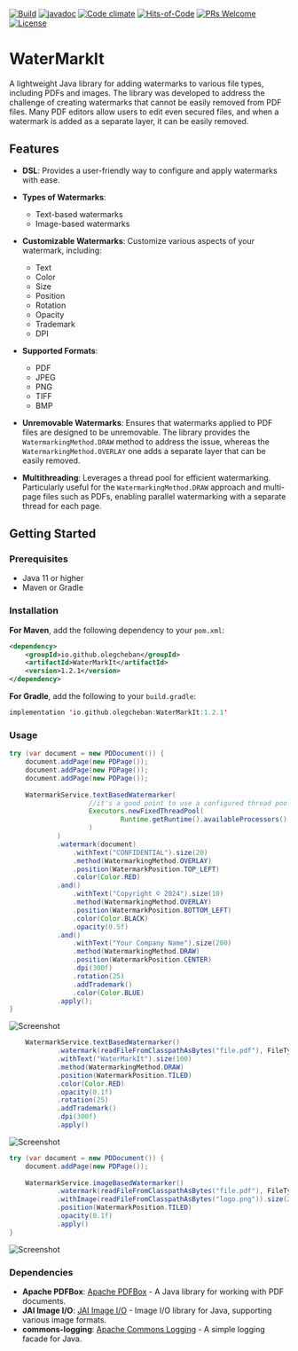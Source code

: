 [![Build](https://github.com/OlegCheban/WaterMarkIt/actions/workflows/mvn.yml/badge.svg)](https://github.com/OlegCheban/WaterMarkIt/actions/workflows/mvn.yml)
[![javadoc](https://img.shields.io/badge/javadoc-1.2.1-brightgreen.svg)](https://javadoc.io/doc/io.github.olegcheban/WaterMarkIt/latest/index.html)
[![Code climate](https://api.codeclimate.com/v1/badges/0cd17315421a1bec3587/maintainability)](https://codeclimate.com/github/OlegCheban/WaterMarkIt/maintainability)
[![Hits-of-Code](https://hitsofcode.com/github/OlegCheban/WaterMarkIt?branch=master)](https://hitsofcode.com/github/OlegCheban/WaterMarkIt/view?branch=master)
[![PRs Welcome](https://img.shields.io/badge/PRs-welcome-brightgreen.svg?style=flat-square)](https://makeapullrequest.com)
[![License](https://img.shields.io/badge/license-MIT-green.svg)](https://github.com/OlegCheban/WaterMarkIt/blob/master/LICENSE)
# WaterMarkIt

A lightweight Java library for adding watermarks to various file types, including PDFs and images. The library was developed to address the challenge of creating watermarks that cannot be easily removed from PDF files. Many PDF editors allow users to edit even secured files, and when a watermark is added as a separate layer, it can be easily removed.  

## Features

- **DSL**: Provides a user-friendly way to configure and apply watermarks with ease.

- **Types of Watermarks**:
  - Text-based watermarks
  - Image-based watermarks

- **Customizable Watermarks**: Customize various aspects of your watermark, including:
  - Text
  - Color
  - Size
  - Position
  - Rotation
  - Opacity
  - Trademark
  - DPI
 
- **Supported Formats**:
  - PDF
  - JPEG
  - PNG
  - TIFF
  - BMP
 
- **Unremovable Watermarks**: Ensures that watermarks applied to PDF files are designed to be unremovable. The library provides the `WatermarkingMethod.DRAW` method to address the issue, whereas the `WatermarkingMethod.OVERLAY` one adds a separate layer that can be easily removed.

- **Multithreading**: Leverages a thread pool for efficient watermarking. Particularly useful for the `WatermarkingMethod.DRAW` approach and multi-page files such as PDFs, enabling parallel watermarking with a separate thread for each page.

## Getting Started

### Prerequisites

- Java 11 or higher
- Maven or Gradle

### Installation

**For Maven**, add the following dependency to your `pom.xml`:

```xml
<dependency>
    <groupId>io.github.olegcheban</groupId>
    <artifactId>WaterMarkIt</artifactId>
    <version>1.2.1</version>
</dependency>
```

**For Gradle**, add the following to your `build.gradle`:
```kotlin
implementation 'io.github.olegcheban:WaterMarkIt:1.2.1'
```

### Usage

```java
try (var document = new PDDocument()) {
    document.addPage(new PDPage());
    document.addPage(new PDPage());
    document.addPage(new PDPage());    
    
    WatermarkService.textBasedWatermarker(
                    //it's a good point to use a configured thread pool for multipage documents.
                    Executors.newFixedThreadPool(
                            Runtime.getRuntime().availableProcessors()
                    )
            )
            .watermark(document)
                .withText("CONFIDENTIAL").size(20)
                .method(WatermarkingMethod.OVERLAY)
                .position(WatermarkPosition.TOP_LEFT)
                .color(Color.RED)
            .and()
                .withText("Copyright © 2024").size(10)
                .method(WatermarkingMethod.OVERLAY)
                .position(WatermarkPosition.BOTTOM_LEFT)
                .color(Color.BLACK)
                .opacity(0.5f)
            .and()
                .withText("Your Company Name").size(200)
                .method(WatermarkingMethod.DRAW)
                .position(WatermarkPosition.CENTER)
                .dpi(300f)
                .rotation(25)
                .addTrademark()
                .color(Color.BLUE)
            .apply();
}
```
![Screenshot](https://i.imgur.com/ww4gtmbm.png)

```java    
    WatermarkService.textBasedWatermarker()
            .watermark(readFileFromClasspathAsBytes("file.pdf"), FileType.PDF)
            .withText("WaterMarkIt").size(100)
            .method(WatermarkingMethod.DRAW)
            .position(WatermarkPosition.TILED)
            .color(Color.RED)
            .opacity(0.1f)
            .rotation(25)
            .addTrademark()
            .dpi(300f)
            .apply()
```
![Screenshot](https://github.com/user-attachments/assets/b07fa51c-dd64-4da7-994c-263968f6d6c6)

```java
try (var document = new PDDocument()) {
    document.addPage(new PDPage());
    
    WatermarkService.imageBasedWatermarker()
            .watermark(readFileFromClasspathAsBytes("file.pdf"), FileType.PDF)
            .withImage(readFileFromClasspathAsBytes("logo.png")).size(25)
            .position(WatermarkPosition.TILED)
            .opacity(0.1f)
            .apply()
}
```
![Screenshot](https://github.com/user-attachments/assets/be223354-617a-4275-9779-64f246d585d1)

### Dependencies 
- **Apache PDFBox**: [Apache PDFBox](https://pdfbox.apache.org/) - A Java library for working with PDF documents.
- **JAI Image I/O**: [JAI Image I/O](https://github.com/jai-imageio/jai-imageio-core) - Image I/O library for Java, supporting various image formats.
- **commons-logging**: [Apache Commons Logging](https://commons.apache.org/proper/commons-logging/) - A simple logging facade for Java.